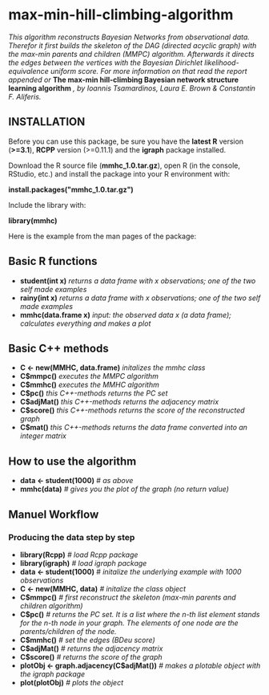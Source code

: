 max-min-hill-climbing-algorithm
===============================

*This algorithm reconstructs Bayesian Networks from observational data. Therefor it first builds the skeleton of the DAG (directed acyclic graph) with the max-min parents and children (MMPC) algorithm. Afterwards it directs the edges between the vertices with the Bayesian Dirichlet likelihood-equivalence uniform score. For more information on that read the report appended or* **The max-min hill-climbing Bayesian network structure learning algorithm** *, by Ioannis Tsamardinos, Laura E. Brown & Constantin F. Aliferis.*

INSTALLATION
-------------------------------
Before you can use this package, be sure you have the **latest R** version (**>=3.1**), **RCPP** version (>=0.11.1) and the **igraph** package installed.

Download the R source file (**mmhc_1.0.tar.gz**), open R (in the console, RStudio, etc.) and install the package into your R environment with:

**install.packages("mmhc_1.0.tar.gz")**

Include the library with:

**library(mmhc)**

Here is the example from the man pages of the package:

## Basic R functions
    
+ **student(int x)**   *returns a data frame with x observations; one of the two self made examples*
+ **rainy(int x)**   *returns a data frame with x observations; one of the two self made examples*
+ **mmhc(data.frame x)**   *input: the observed data x (a data frame); calculates everything and makes a plot*
    
## Basic C++ methods
    
+ **C <- new(MMHC, data.frame)**   *initalizes the mmhc class*
+ **C$mmpc()**   *executes the MMPC algorithm*
+ **C$mmhc()**   *executes the MMHC algorithm*
+ **C$pc()**   *this C++-methods returns the PC set*
+ **C$adjMat()**   *this C++-methods returns the adjacency matrix*
+ **C$score()**   *this C++-methods returns the score of the reconstructed graph*
+ **C$mat()**   *this C++-methods returns the data frame converted into an integer matrix*

How to use the algorithm
-------------------------------

+ **data <- student(1000)** *# as above*
+ **mmhc(data)** *# gives you the plot of the graph (no return value)*
    
Manuel Workflow
-------------------------------

### Producing the data step by step
    
+ **library(Rcpp)** *# load Rcpp package*
+ **library(igraph)** *# load igraph package*
+ **data <- student(1000)** *# initalize the underlying example with 1000 observations*
+ **C <- new(MMHC, data)** *# initalize the class object*
+ **C$mmpc()** *# first reconstruct the skeleton (max-min parents and children algorithm)*
+ **C$pc()** *# returns the PC set. It is a list where the n-th list element stands for the n-th node in your graph. The elements of one node are the parents/children of the node.*
+ **C$mmhc()** *# set the edges (BDeu score)*
+ **C$adjMat()** *# returns the adjacency matrix*
+ **C$score()** *# returns the score of the graph*
+ **plotObj <- graph.adjacency(C$adjMat())** *# makes a plotable object with the igraph package*
+ **plot(plotObj)** *# plots the object*